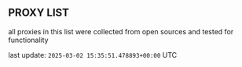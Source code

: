 ## PROXY LIST

all proxies in this list were collected from open sources and tested for functionality

last update: `2025-03-02 15:35:51.478893+00:00` UTC